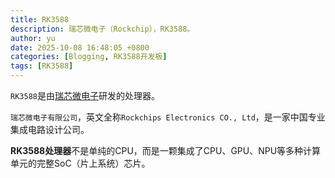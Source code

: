 ```yaml
---
title: RK3588
description: 瑞芯微电子（Rockchip），RK3588。
author: yu
date: 2025-10-08 16:48:05 +0800
categories: [Blogging, RK3588开发板]
tags: [RK3588]
---
```


`RK3588`是由<a href="https://www.rock-chips.com/" target="_blank">瑞芯微电子</a>研发的处理器。

`瑞芯微电子有限公司`，英文全称`Rockchips Electronics CO., Ltd`，是一家中国专业集成电路设计公司。

**RK3588处理器**不是单纯的CPU，而是一颗集成了CPU、GPU、NPU等多种计算单元的完整SoC（片上系统）芯片。


